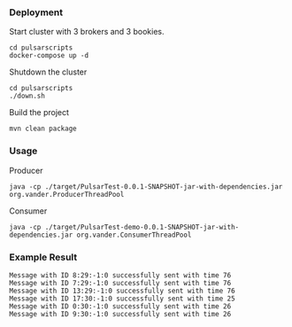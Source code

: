 ### Deployment
Start cluster with 3 brokers and 3 bookies.

```shell script
cd pulsarscripts
docker-compose up -d
```

Shutdown the cluster
```shell script
cd pulsarscripts
./down.sh
```

Build the project

```shell script
mvn clean package
```

### Usage

Producer

```shell script
java -cp ./target/PulsarTest-0.0.1-SNAPSHOT-jar-with-dependencies.jar org.vander.ProducerThreadPool
```

Consumer

```shell script
java -cp ./target/PulsarTest-demo-0.0.1-SNAPSHOT-jar-with-dependencies.jar org.vander.ConsumerThreadPool
```

### Example Result

```
Message with ID 8:29:-1:0 successfully sent with time 76
Message with ID 7:29:-1:0 successfully sent with time 76
Message with ID 13:29:-1:0 successfully sent with time 76
Message with ID 17:30:-1:0 successfully sent with time 25
Message with ID 0:30:-1:0 successfully sent with time 26
Message with ID 9:30:-1:0 successfully sent with time 26
```